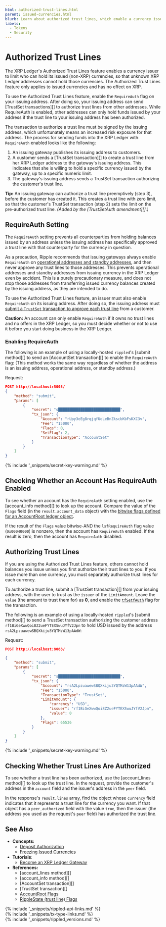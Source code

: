 ```yaml
---
html: authorized-trust-lines.html
parent: issued-currencies.html
blurb: Learn about authorized trust lines, which enable a currency issuer to limit who can hold its issued (non-XRP) currencies.
labels:
  - Tokens
  - Security
---
```

# Authorized Trust Lines

The XRP Ledger's Authorized Trust Lines feature enables a currency issuer to limit who can hold its issued (non-XRP) currencies, so that unknown XRP Ledger addresses cannot hold those currencies. The Authorized Trust Lines feature only applies to issued currencies and has no effect on XRP.

To use the Authorized Trust Lines feature, enable the `RequireAuth` flag on your issuing address. After doing so, your issuing address can send [TrustSet transactions][] to authorize trust lines from other addresses. While RequireAuth is enabled, other addresses can only hold funds issued by your address if the trust line to your issuing address has been authorized.

The transaction to authorize a trust line must be signed by the issuing address, which unfortunately means an increased risk exposure for that address. The process for sending funds into the XRP Ledger with `RequireAuth` enabled looks like the following:

1. An issuing gateway publishes its issuing address to customers.
2. A customer sends a [TrustSet transaction][] to create a trust line from her XRP Ledger address to the gateway's issuing address. This indicates that she is willing to hold a specific currency issued by the gateway, up to a specific numeric limit.
3. The gateway's issuing address sends a TrustSet transaction authorizing the customer's trust line.

**Tip:** An issuing gateway can authorize a trust line preemptively (step 3), before the customer has created it. This creates a trust line with zero limit, so that the customer's TrustSet transaction (step 2) sets the limit on the pre-authorized trust line. _(Added by the [TrustSetAuth amendment][].)_

## RequireAuth Setting

<!-- SPELLING_IGNORE: requireauth -->

The `RequireAuth` setting prevents all counterparties from holding balances issued by an address unless the issuing address has specifically approved a trust line with that counterparty for the currency in question.

As a precaution, Ripple recommends that issuing gateways always enable `RequireAuth` on [operational addresses and standby addresses](issuing-and-operational-addresses.html), and then never approve any trust lines to those addresses. This prevents operational addresses and standby addresses from issuing currency in the XRP Ledger even by accident. This is a purely precautionary measure, and does not stop those addresses from transferring issued currency balances created by the issuing address, as they are intended to do.

To use the Authorized Trust Lines feature, an issuer must also enable `RequireAuth` on its issuing address. After doing so, the issuing address must [submit a `TrustSet` transaction to approve each trust line](#authorizing-trust-lines) from a customer.

**Caution:** An account can only enable `RequireAuth` if it owns no trust lines and no offers in the XRP Ledger, so you must decide whether or not to use it before you start doing business in the XRP Ledger.

### Enabling RequireAuth

The following is an example of using a locally-hosted `rippled`'s [submit method][] to send an [AccountSet transaction][] to enable the `RequireAuth` flag: (This method works the same way regardless of whether the address is an issuing address, operational address, or standby address.)

Request:

```json
POST http://localhost:5005/
{
    "method": "submit",
    "params": [
        {
            "secret": "s████████████████████████████",
            "tx_json": {
                "Account": "rUpy3eEg8rqjqfUoLeBnZkscbKbFsKXC3v",
                "Fee": "15000",
                "Flags": 0,
                "SetFlag": 2,
                "TransactionType": "AccountSet"
            }
        }
    ]
}
```

{% include '_snippets/secret-key-warning.md' %}
<!--{#_ #}-->

## Checking Whether an Account Has RequireAuth Enabled

To see whether an account has the `RequireAuth` setting enabled, use the [account_info method][] to look up the account. Compare the value of the `Flags` field (in the `result.account_data` object) with the [bitwise flags defined for an AccountRoot ledger object](accountroot.html).

If the result of the `Flags` value bitwise-AND the `lsfRequireAuth` flag value (`0x00040000`) is nonzero, then the account has `RequireAuth` enabled. If the result is zero, then the account has `RequireAuth` disabled.

## Authorizing Trust Lines

If you are using the Authorized Trust Lines feature, others cannot hold balances you issue unless you first authorize their trust lines to you. If you issue more than one currency, you must separately authorize trust lines for each currency.

To authorize a trust line, submit a [TrustSet transaction][] from your issuing address, with the user to trust as the `issuer` of the `LimitAmount`. Leave the `value` (the amount to trust them for) as **0**, and enable the [`tfSetfAuth`](trustset.html#trustset-flags) flag for the transaction.

The following is an example of using a locally-hosted `rippled`'s [submit method][] to send a TrustSet transaction authorizing the customer address `rf1BiGeXwwQoi8Z2ueFYTEXSwuJYfV2Jpn` to hold USD issued by the address `rsA2LpzuawewSBQXkiju3YQTMzW13pAAdW`:

Request:

```json
POST http://localhost:8088/

{
    "method": "submit",
    "params": [
        {
            "secret": "s████████████████████████████",
            "tx_json": {
                "Account": "rsA2LpzuawewSBQXkiju3YQTMzW13pAAdW",
                "Fee": "15000",
                "TransactionType": "TrustSet",
                "LimitAmount": {
                    "currency": "USD",
                    "issuer": "rf1BiGeXwwQoi8Z2ueFYTEXSwuJYfV2Jpn",
                    "value": 0
                },
                "Flags": 65536
            }
        }
    ]
}
```

{% include '_snippets/secret-key-warning.md' %}
<!--{#_ #}-->

## Checking Whether Trust Lines Are Authorized

To see whether a trust line has been authorized, use the [account_lines method][] to look up the trust line. In the request, provide the customer's address in the `account` field and the issuer's address in the `peer` field.

In the response's `result.lines` array, find the object whose `currency` field indicates that it represents a trust line for the currency you want. If that object has a `peer_authorized` field with the value `true`, then the issuer (the address you used as the request's `peer` field) has authorized the trust line.


## See Also

- **Concepts:**
    - [Deposit Authorization](depositauth.html)
    - [Freezing Issued Currencies](freezes.html)
- **Tutorials:**
    - [Become an XRP Ledger Gateway](become-an-xrp-ledger-gateway.html)
- **References:**
    - [account_lines method][]
    - [account_info method][]
    - [AccountSet transaction][]
    - [TrustSet transaction][]
    - [AccountRoot Flags](accountroot.html#accountroot-flags)
    - [RippleState (trust line) Flags](ripplestate.html#ripplestate-flags)

<!--{# common link defs #}-->
{% include '_snippets/rippled-api-links.md' %}			
{% include '_snippets/tx-type-links.md' %}			
{% include '_snippets/rippled_versions.md' %}
